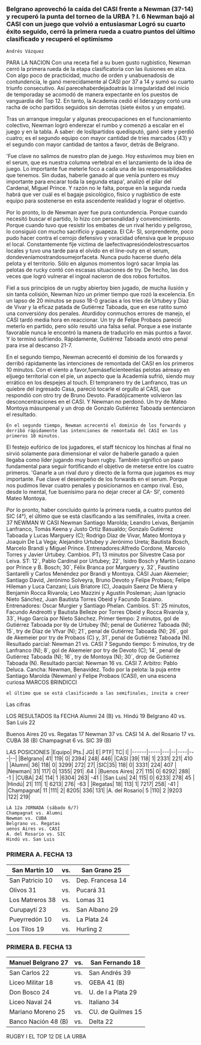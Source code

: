 
### Belgrano aprovechó la caída del CASI frente a Newman (37-14) y recuperó la punta del torneo de la URBA ? I. 6 Newman bajó al CASI con un juego que volvió a entusiasmar Logró su cuarto éxito seguido, cerró la primera rueda a cuatro puntos del último clasificado y recuperó el optimismo

`Andrés Vázquez`

PARA LA NACION Con una receta fiel a su buen gusto rugbístico, Newman cerró la primera rueda de la etapa clasificatoria con las ilusiones en alza. Con algo poco de practicidad, mucho de orden y unabuenadosis de contundencia, le ganó merecidamente al CASI por 37 a 14 y sumó su cuarto triunfo consecutivo. Así parecehaberdejadoatrás la irregularidad del inicio de temporaday se acomodó de manera expectante en los puestos de vanguardia del Top 12. En tanto, la Academia cedió el liderazgoy cortó una racha de ocho partidos seguidos sin derrotas (siete éxitos y un empate).

Tras un arranque irregular y algunas preocupaciones en el funcionamiento colectivo, Newman logró enderezar el rumbo y comenzó a escalar en el juego y en la tabla. A saber: de losllpartidos quedisputó, ganó siete y perdió cuatro; es el segundo equipo con mayor cantidad de tries marcados (43) y el segundo con mayor cantidad de tantos a favor, detrás de Belgrano.

'Fue clave no salimos de nuestro plan de juego. Hoy estuvimos muy bien en el serum, que es nuestra columna vertebral en el lanzamiento de la idea de juego. Lo importante fue meterle foco a cada una de las responsabilidades que tenemos. Sin dudas, haberle ganado al que venía puntero es muy importante para encarar toda la segunda etapa', analizó el pilar del Cardenal, Miguel Prince. Y razón no le falta, porque en la segunda rueda habrá que ver cuál es el bagaje psicológico, físico y rugbístico de este equipo para sostenerse en esta ascendente realidad y lograr el objetivo.

Por lo pronto, lo de Newman ayer fue pura contundencia. Porque cuando necesitó buscar el partido, lo hizo con personalidad y convencimiento. Porque cuando tuvo que resistir los embates de un rival herido y peligroso, lo consiguió con mucho sacrificio y guapeza. El CA- SI, sorprendente, poco pudo hacer contra el cerrojo defensivo y voracidad ofensiva que le propuso el local. Constantemente fije víctima de laefectivapresióndelostrescuartos locales y tuvo una tarde para el olvido en el line-outy en el serum, dondeveníamostrandosumejorfaceta. Nunca pudo hacerse dueño déla pelota y el territorio. Sólo en algunos momentos logró sacar limpia las pelotas de rucky contó con escasas situaciones de try. De hecho, las dos veces que logró vulnerar el ingoal nacieron de dos robos fortuitos.

Fiel a sus principios de un rugby abiertoy bien jugado, de mucha ilusión y sin tanta colisión, Newman hizo un primer tiempo que rozó la excelencia. En un lapso de 20 minutos se puso 18-0 gracias a los tries de Urtubey y Díaz de Vivar y la eficaz patada de Gutiérrez Taboada, que en ese ratito sumó una conversióny dos penales. Aturdidoy conmuchos errores de manejo, el CASI tardó media hora en reaccionar. Un try de Felipe Probaos pareció meterlo en partido, pero sólo resultó una falsa señal. Porque a ese instante favorable nunca le encontró la manera de traducirlo en más puntos a favor. Y lo terminó sufriendo. Rápidamente, Gutiérrez Taboada anotó otro penal para irse al descanso 21-7.

En el segundo tiempo, Newman acrecentó el dominio de los forwards y derribó rápidamente las intenciones de remontada del CASI en los primeros 10 minutos. Con el viento a favor,fuemáseficienteenlas pelotas aéreasy en eljuego territorial con el pie, un aspecto que la Academia sufrió, siendo muy errático en los despejes al touch. El tempranero try de Lanfranco, tras un quiebre del ingresado Casa, pareció tocarle el orgullo al CASI, que respondió con otro try de Bruno Devoto. Paradójicamente volvieron las desconcentraciones en el CASI. Y Newman no perdonó. Un try de Mateo Montoya másunpenal y un drop de Gonzalo Gutiérrez Taboada sentenciaron el resultado.
```
En el segundo tiempo, Newman acrecentó el dominio de los forwards y derribó rápidamente las intenciones de remontada del CASI en los primeros 10 minutos.
```

El festejo eufórico de los jugadores, el staff técnicoy los hinchas al final no sirvió solamente para dimensionar el valor de haberle ganado a quien llegaba como líder jugando muy buen rugby. También significó un paso fundamental para seguir fortificando el objetivo de meterse entre los cuatro primeros. 'Ganarle a un rival duro y directo de la forma que jugamos es muy importante. Fue clave el desempeño de los forwards en el serum. Porque nos pudimos llevar cuatro penales y posicionarnos en campo rival. Eso, desde lo mental, fue buenísimo para no dejar crecer al CA- SI', comentó Mateo Montoya.

Por lo pronto, haber concluido quinto la primera rueda, a cuatro puntos del SIC (4°), el último que se está clasificando a las semifinales, invita a creer. 37 NEWMAN W CASI Newman Santiago Marolda; Leandro Leivas, Benjamín Lanfranco, Tomás Keena y Justo Ortiz Basualdo; Gonzalo Gutiérrez Taboada y Lucas Marguery (C); Rodrigo Díaz de Vivar, Mateo Montoya y Joaquín De La Vega; Alejandro Urtubey y Jerónimo Ureta; Bautista Bosch, Marcelo Brandi y Miguel Prince. Entrenadores:Alfredo Cordone, Marcelo Torres y Javier Urtubey. Cambios. PT¡ 13 minutos por Silvestre Casa por Leiva. ST: 12´, Pablo Cardinal por Urtubey; 22´, Isidro Bosch y Martín Lozano por Prince y B. Bosch; 30´, Félix Branca por Marguery y, 32´, Faustino Santarelli y Carlos Menéndez por Brandi y Montoya. CASI Juan Akemeier; Santiago David, Jerónimo Solveyra, Bruno Devoto y Felipe Probaos; Felipe Hileman y Luca Canzani; Luis Briatore (C), Joaquín Saenz De Miera y Benjamín Rocca Rivarola; Leo Mazzini y Agustín Posleman; Juan Ignacio Nieto Sánchez, Juan Bautista Torres Obeid y Facundo Scaiano. Entrenadores: Oscar Murgier y Santiago Phelan. Cambios. ST: 25 minutos, Facundo Andreotti y Bautista Belleze por Torres Obeid y Rocca Rivarola y, 33´, Hugo García por Nieto Sánchez. Primer tiempo: 2 minutos, gol de Gutiérrez Taboada por tiy de Urtubey (N); penal de Gutiérrez Taboada (N); 15´, try de Díaz de Vfvar (N); 21´, penal de Gutiérrez Taboada (N); 26´, gol de Akemeier por try de Probaos (C) y, 31´, penal de Gutiérrez Taboada (N). Resultado parcial: Newman 21 vs. CASI 7 Segundo tiempo: 5 minutos, try de Lanfranco (N); 8´, gol de Akemeier por try de Devoto (C); 14´, penal de Gutiérrez Taboada (N); 16´, try de Montoya (N); 30´, drop de Gutiérrez Taboada (N). Resultado parcial: Newman 16 vs. CASI 7. Arbitro: Pablo Deluca. Cancha: Newman, Benavídez. Todo por la pelota: la puja entre Santiago Marolda (Newman) y Felipe Probaos (CASI), en una escena curiosa MARCOS BRINDICCI

```
el último que se está clasificando a las semifinales, invita a creer
```

Las cifras

LOS RESULTADOS IIa FECHA Alumni 24 (B) vs. Hindú 19 Belgrano 40 vs. San Luis 22

Buenos Aires 20 vs. Regatas 17 Newman 37 vs. CASI 14 A. del Rosario 17 vs. CUBA 38 (B) Champagnat 6 vs. SIC 39 (B)

LAS POSICIONES 
|Equipo| Pts.| JG| E| PTF| TC| I| 
|------|-----|---|--|----|---|--|
|Belgrano| 41| 119| 0| 2394| 248| 446| 
|CASI |39| 118| 1| 2331| 221| 410 |
|Alumni| 36| 118| 0| 3299| 272| 27| 
|SIC|35| 118| 0| 3331| 224| 407 |
|Newman| 31| 117| 0| 1355| 291| .64 |
|Buenos Aires| 27| 115| 0| 6292| 288| -1 |
|CUBA| 24| 114| 1 |6304| 263| -41 |
|San Luis| 24| 115| 0| 6233| 278| 45 |
|Hindú| 21| 111| 1| 6213| 276| -63 |
|Regatas| 18| 113| 1| 7217| 258| -41 |
|Champagnat| 11 |111| 2| 8205| 336| 131| 
|A. del Rosario| 5 |110| 2 |9203 |122| 219|

```
LA 12a JORNADA (sábado 6/7) 
Champagnat vs. Alumni 
Newman vs. CUBA 
Belgrano vs. Regatas 
uenos Aires vs. CASI
A. del Rosario vs. SIC 
Hindú vs. San Luis
```

### PRIMERA A. FECHA 13 

|San Martín 10| vs. |San Grano 25|
|-------|-------|---|
|San Patricio 10| vs. |Dep. Francesa 14|
|Olivos 31| vs. |Pucará 31|
|Los Matreros 38| vs.| Lomas 31|
|Curupaytí 23| vs. |San Albano 29|
|Pueyrredón 10| vs. |La Plata 24|
|Los Tilos 19| vs. |Hurling 2|

### PRIMERA B. FECHA 13 


|Manuel Belgrano 27| vs.| San Fernando 18|
|-------|-------|---|
|San Carlos 22| vs. |San Andrés 39|
|Liceo Militar 18| vs. |GEBA 41 (B)| 
|Don Bosco 24| vs. |U. de l a Plata 29|
|Liceo Naval 24| vs. |Italiano 34 |
|Mariano Moreno 25| vs. |CU. de Quilmes 15|
|Banco Nación 48 (B)| vs.| Delta 22|

RUGBY I EL TOP 12 DE LA URBA